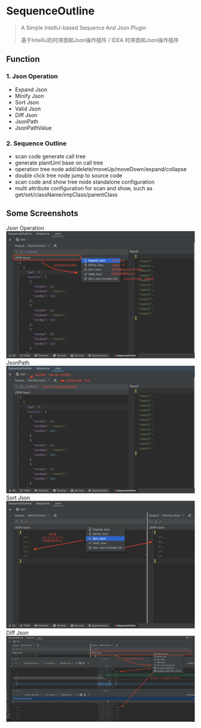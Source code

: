 # SequenceOutline
> A Simple IntelliJ-based Sequence And Json Plugin
>
> 基于IntelliJ的时序图和Json操作插件 / IDEA 时序图和Json操作插件
>


## Function
### 1. Json Operation
- Expand Json
- Minify Json
- Sort Json
- Valid Json
- Diff Json
- JsonPath
- JsonPathValue

### 2. Sequence Outline
- scan code generate call tree
- generate plantUml base on call tree
- operation tree node add/delete/moveUp/moveDown/expand/collapse
- double click tree node jump to source code
- scan code and show tree node standalone configuration
- multi attribute configuration for scan and show, such as get/set/className/impClass/parentClass


## Some Screenshots
Json Operation
![new-connection](./img/JsonFormat.png)
JsonPath
![dbs](./img/JsonPath.png)
Sort Json
![keys](./img/SortOrAllSort.png)
Diff Json
![add-a-key](./img/rightDiff.png)
